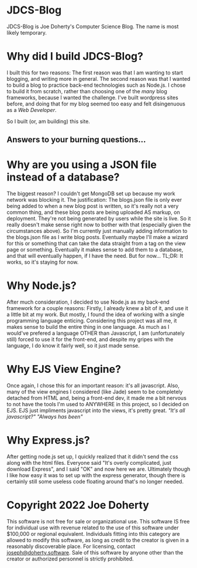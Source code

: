 # JDCS-Blog
JDCS-Blog is Joe Doherty's Computer Science Blog.
The name is most likely temporary.

# Why did I build JDCS-Blog?
I built this for two reasons:
The first reason was that I am wanting to start blogging, and writing more in general.
The second reason was that I wanted to build a blog to practice back-end technologies such as Node.js. I chose to build it from scratch, rather than choosing one of the *many* blog frameworks, because I wanted the challenge. I've built wordpress sites before, and doing that for my blog seemed too easy and felt disingenuous as a *Web Developer*.

So I built (or, am building) this site.

## Answers to your burning questions...

# Why are you using a JSON file instead of a database?
The biggest reason? I couldn't get MongoDB set up because my work network was blocking it.
The justification: The blogs.json file is only ever being added to when a new blog post is written, so it's really not a very common thing, and these blog posts are being uploaded AS markup, on deployment. They're not being generated by users while the site is live. So it really doesn't make sense right now to bother with that (especially given the circumstances above). So I'm currently just manually adding information to the blogs.json file as I write blog posts. Eventually maybe I'll make a wizard for this or something that can take the data straight from a tag on the view page or something.
Eventually it makes sense to add them to a database, and that will eventually happen, if I have the need. But for now...
TL;DR: It works, so it's staying for now.

# Why Node.js?
After much consideration, I decided to use Node.js as my back-end framework for a couple reasons:
Firstly, I already knew a bit of it, and use it a little bit at my work. But mostly, I found the idea of working with a single programming language enticing. Considering this project was all me, it makes sense to build the entire thing in one language. As much as I would've prefered a language OTHER than Javascript, I am (unfortunately still) forced to use it for the front-end, and despite my gripes with the language, I do know it fairly well, so it just made sense.

# Why EJS View Engine?
Once again, I chose this for an important reason: it's all javascript. Also, many of the view engines I considered (like Jade) seem to be completely detached from HTML and, being a front-end dev, it made me a bit nervous to not have the tools I'm used to ANYWHERE in this project, so I decided on EJS. EJS just impliments javascript into the views, it's pretty great.
*"It's all javascript?"*
*"Always has been"*

# Why Express.js?
After getting node.js set up, I quickly realized that it didn't send the css along with the html files. Everyone said "It's overly complicated, just download Express", and I said "OK" and now here we are. Ultimately though I like how easy it was to set up with the express generator, though there is certainly still some useless code floating around that's no longer needed. 

# Copyright 2022 Joe Doherty

This software is not free for sale or organizational use. This software IS free for individual use with revenue related to the use of this software under $100,000 or regional equivalent. Individuals fitting into this category are allowed to modify this software, as long as credit to the creator is given in a reasonably discoverable place.
For licensing, contact joseph@doherty.software.
Sale of this software by anyone other than the creator or authorized personnel is strictly prohibited.